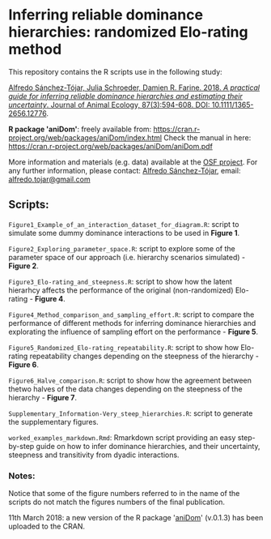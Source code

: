 # Inferring reliable dominance hierarchies: randomized Elo-rating method

This repository contains the R scripts use in the following study:

[Alfredo Sánchez-Tójar, Julia Schroeder, Damien R. Farine. 2018. *A practical guide for inferring reliable dominance hierarchies and estimating their uncertainty*. Journal of Animal Ecology, 87(3):594-608. DOI: 10.1111/1365-2656.12776](https://doi.org/10.1111/1365-2656.12776).

**R package 'aniDom'**: freely available from: https://cran.r-project.org/web/packages/aniDom/index.html
Check the manual in here: https://cran.r-project.org/web/packages/aniDom/aniDom.pdf

More information and materials (e.g. data) available at the [OSF project](http://doi.org/10.17605/OSF.IO/9GYEK). For any further information, please contact: [Alfredo Sánchez-Tójar](https://scholar.google.co.uk/citations?hl=en&user=Sh-Rjq8AAAAJ&view_op=list_works&sortby=pubdate), email: alfredo.tojar@gmail.com

## Scripts:

`Figure1_Example_of_an_interaction_dataset_for_diagram.R`: script to simulate some dummy dominance interactions to be used in **Figure 1**.

`Figure2_Exploring_parameter_space.R`: script to explore some of the parameter space of our approach (i.e. hierarchy scenarios simulated) - **Figure 2**.

`Figure3_Elo-rating_and_steepness.R`: script to show how the latent hierarhcy affects the performance of the original (non-randomized) Elo-rating - **Figure 4**.

`Figure4_Method_comparison_and_sampling_effort.R`: script to compare the performance of different methods for inferring dominance hierarchies and explorating the influence of sampling effort on the performance - **Figure 5**.

`Figure5_Randomized_Elo-rating_repeatability.R`: script to show how Elo-rating repeatability changes depending on the steepness of the hierarchy - **Figure 6**.

`Figure6_Halve_comparison.R`: script to show how the agreement between thetwo halves of the data changes depending on the steepness of the hierarchy - **Figure 7**.

`Supplementary_Information-Very_steep_hierarchies.R`: script to generate the supplementary figures.

`worked_examples_markdown.Rmd`: Rmarkdown script providing an easy step-by-step guide on how to infer dominance hierarchies, and their uncertainty, steepness and transitivity from dyadic interactions.


### Notes:

Notice that some of the figure numbers referred to in the name of the scripts do not match the figures numbers of the final publication.

11th March 2018: a new version of the R package '[aniDom](https://cran.r-project.org/web/packages/aniDom/index.html)' (v.0.1.3) has been uploaded to the CRAN.
